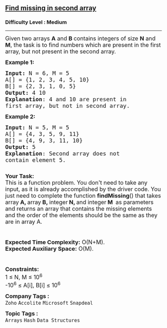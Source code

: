 <h2><a href="https://www.geeksforgeeks.org/problems/in-first-but-second5423/1?utm_source=geeksforgeeks&utm_medium=ml_article_practice_tab&utm_campaign=article_practice_tab">Find missing in second array</a></h2><h3>Difficulty Level : Medium</h3><hr><div class="problems_problem_content__Xm_eO"><p><span style="font-size:18px">Given two arrays <strong>A</strong> and <strong>B </strong>contains&nbsp;integers of size <strong>N</strong> and <strong>M</strong>, the task is to find numbers which are present in the&nbsp;first array, but not present in the second array.</span></p>

<p><span style="font-size:18px"><strong>Example 1:</strong></span></p>

<pre><span style="font-size:18px"><strong>Input: </strong>N = 6, M = 5
A[] = {1, 2, 3, 4, 5, 10}
B[] = {2, 3, 1, 0, 5}
<strong>Output:</strong> 4 10
<strong>Explanation</strong>: 4 and 10 are present in 
first array, but not in second array.</span></pre>

<p><span style="font-size:18px"><strong>Example 2:</strong></span></p>

<pre><span style="font-size:18px"><strong>Input: </strong>N = 5, M = 5
A[] = {4, 3, 5, 9, 11}
B[] = {4, 9, 3, 11, 10}</span>
<span style="font-size:18px"><strong>Output: </strong>5  
<strong>Explanation</strong>: Second array does not 
contain element 5.
</span></pre>

<p><br>
<span style="font-size:18px"><strong>Your Task:</strong><br>
This is a function problem. You don't need to take any input, as it is already accomplished by the driver code. You just need to complete the function <strong>findMissing</strong>() that takes array<strong> A, </strong>array<strong> B,&nbsp;</strong>integer<strong> N, </strong>and integer<strong> M&nbsp;</strong>&nbsp;as parameters and returns an array that contains the missing elements and the order of the elements should be the same as they are in array A.</span></p>

<p>&nbsp;</p>

<p><span style="font-size:18px"><strong>Expected Time Complexity:</strong> O(N+M).<br>
<strong>Expected Auxiliary Space:</strong> O(M).</span></p>

<p>&nbsp;</p>

<p><span style="font-size:18px"><strong>Constraints:</strong><br>
1 ≤ N, M ≤ 10<sup>6</sup></span><br>
<span style="font-size:18px">-10<sup>6</sup> ≤ A[i], B[i] ≤ 10<sup>6</sup></span></p>
</div><p><span style=font-size:18px><strong>Company Tags : </strong><br><code>Zoho</code>&nbsp;<code>Accolite</code>&nbsp;<code>Microsoft</code>&nbsp;<code>Snapdeal</code>&nbsp;<br><p><span style=font-size:18px><strong>Topic Tags : </strong><br><code>Arrays</code>&nbsp;<code>Hash</code>&nbsp;<code>Data Structures</code>&nbsp;